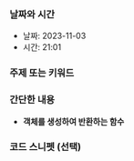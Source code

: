 ### 날짜와 시간

- 날짜: 2023-11-03
- 시간: 21:01

### 주제 또는 키워드


### 간단한 내용
- **객체를 생성하여 반환하는 함수**

### 코드 스니펫 (선택)

```typescript
```
